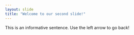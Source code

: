 ```yaml
---
layout: slide
title: "Welcome to our second slide!"
---
```

This is an informative sentence.
Use the left arrow to go back!
